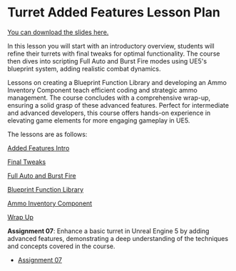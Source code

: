 # Turret Added Features Lesson Plan

<p><a class="inline_disabled" href="https://docs.google.com/presentation/d/1netAMgq2TVDU8ReT471qU6CtKBMex47V_MLB-zxCARw/edit?usp=sharing" target="_blank">You can download the slides here.</a></p>
<p>In this lesson you will start with an introductory overview, students will refine their turrets with final tweaks for optimal functionality. The course then dives into scripting Full Auto and Burst Fire modes using UE5's blueprint system, adding realistic combat dynamics.</p>
<p>Lessons on creating a Blueprint Function Library and developing an Ammo Inventory Component teach efficient coding and strategic ammo management. The course concludes with a comprehensive wrap-up, ensuring a solid grasp of these advanced features. Perfect for intermediate and advanced developers, this course offers hands-on experience in elevating game elements for more engaging gameplay in UE5.</p>
<p>The lessons are as follows:</p>
<p><a class="ig-title title item_link" title="Added Features Intro" href="https://vertexschool.instructure.com/courses/463/modules/items/24427">Added Features Intro</a></p>
<p><a title="Final Tweaks" href="https://vertexschool.instructure.com/courses/463/pages/final-tweaks" data-course-type="wikiPages" data-published="false" data-api-endpoint="https://vertexschool.instructure.com/api/v1/courses/463/pages/final-tweaks" data-api-returntype="Page"><span>Final Tweaks</span></a></p>
<p><span><a class="ig-title title item_link" title="Full Auto and Burst Fire" href="https://vertexschool.instructure.com/courses/463/modules/items/24429">Full Auto and Burst Fire</a></span></p>
<p><span><a class="ig-title title item_link" title="Blueprint Function Library" href="https://vertexschool.instructure.com/courses/463/modules/items/24430">Blueprint Function Library</a></span></p>
<p><span><a class="ig-title title item_link" title="Ammo Inventory Component" href="https://vertexschool.instructure.com/courses/463/modules/items/24431">Ammo Inventory Component</a></span></p>
<p><a title="Wrap Up" href="https://vertexschool.instructure.com/courses/463/pages/wrap-up" data-course-type="wikiPages" data-published="false" data-api-endpoint="https://vertexschool.instructure.com/api/v1/courses/463/pages/wrap-up" data-api-returntype="Page"><span>Wrap Up</span></a></p>
<p><strong>Assignment 07</strong>: <span>Enhance a basic turret in Unreal Engine 5 by adding advanced features, demonstrating a deep understanding of the techniques and concepts covered in the course.</span></p>
<ul>
<li><a title="Assignment 07: Added Turret Features" href="https://vertexschool.instructure.com/courses/463/assignments/3217" data-course-type="assignments" data-published="false" data-api-endpoint="https://vertexschool.instructure.com/api/v1/courses/463/assignments/3217" data-api-returntype="Assignment"><span>Assignment 07</span></a></li>
</ul>